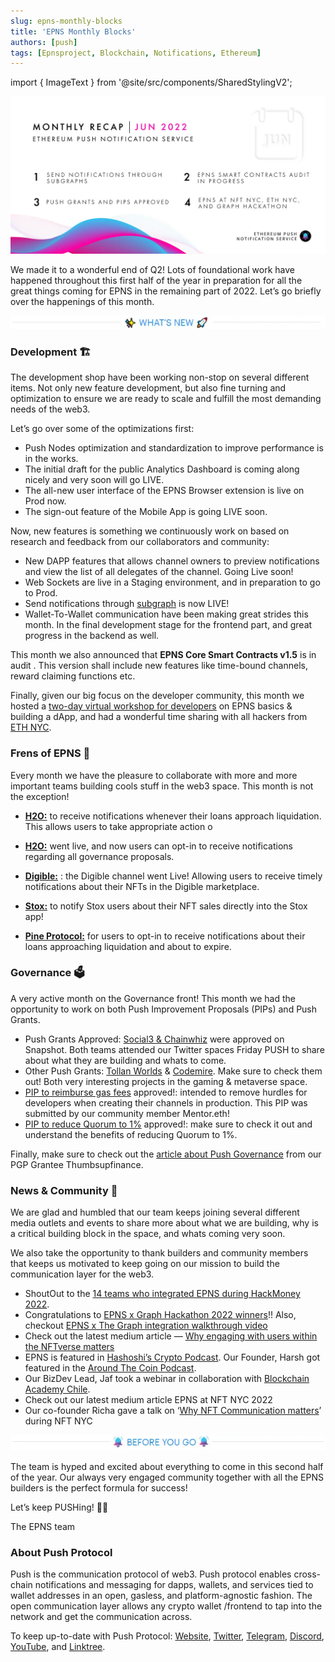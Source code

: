 ```yaml
---
slug: epns-monthly-blocks
title: 'EPNS Monthly Blocks'
authors: [push]
tags: [Epnsproject, Blockchain, Notifications, Ethereum]
---
```

import { ImageText } from '@site/src/components/SharedStylingV2';

![Docusaurus Image](./cover-image.webp)

<!--truncate-->

We made it to a wonderful end of Q2! Lots of foundational work have happened throughout this first half of the year in preparation for all the great things coming for EPNS in the remaining part of 2022. Let’s go briefly over the happenings of this month.

![Docusaurus Image](./image-1.webp)

### Development 🏗️
The development shop have been working non-stop on several different items. Not only new feature development, but also fine turning and optimization to ensure we are ready to scale and fulfill the most demanding needs of the web3.

Let’s go over some of the optimizations first:

- Push Nodes optimization and standardization to improve performance is in the works.
- The initial draft for the public Analytics Dashboard is coming along nicely and very soon will go LIVE.
- The all-new user interface of the EPNS Browser extension is live on Prod now.
- The sign-out feature of the Mobile App is going LIVE soon.

Now, new features is something we continuously work on based on research and feedback from our collaborators and community:

- New DAPP features that allows channel owners to preview notifications and view the list of all delegates of the channel. Going Live soon!
- Web Sockets are live in a Staging environment, and in preparation to go to Prod.
- Send notifications through [subgraph](https://twitter.com/epnsproject/status/1533226971743899648?s=20&t=j8CeYXy-_t5LXS8C2Ruaow) is now LIVE!
- Wallet-To-Wallet communication have been making great strides this month. In the final development stage for the frontend part, and great progress in the backend as well.

This month we also announced that <b>EPNS Core Smart Contracts v1.5</b> is in audit . This version shall include new features like time-bound channels, reward claiming functions etc.

Finally, given our big focus on the developer community, this month we hosted a [two-day virtual workshop for developers](https://twitter.com/epnsproject/status/1537747598563454977?s=20&amp%3Bt=5sCBA1L66oeSknEf2daTsA&utm_source=substack&utm_medium=email) on EPNS basics & building a dApp, and had a wonderful time sharing with all hackers from [ETH NYC](https://twitter.com/epnsproject/status/1541466249825091584?s=20&t=im07nJLlpEmhWljYo73dHA).


### Frens of EPNS 🎎
Every month we have the pleasure to collaborate with more and more important teams building cools stuff in the web3 space. This month is not the exception!

- [<b>H2O:</b>](https://twitter.com/epnsproject/status/1533737279562297350?s=20&t=j8CeYXy-_t5LXS8C2Ruaow) to receive notifications whenever their loans approach liquidation. This allows users to take appropriate action o

- [<b>H2O:</b>](https://twitter.com/pushprotocol/status/1533832757138206720?s=20&t=j8CeYXy-_t5LXS8C2Ruaow) went live, and now users can opt-in to receive notifications regarding all governance proposals.

- [<b>Digible:</b>](https://twitter.com/pushprotocol/status/1534947343724081152?s=20&t=j8CeYXy-_t5LXS8C2Ruaow) : the Digible channel went Live! Allowing users to receive timely notifications about their NFTs in the Digible marketplace.

 - [<b>Stox:</b>](https://twitter.com/pushprotocol/status/1536757201435471872?s=20&t=w1JGdsczeh4RJWdxXG4Btw) to notify Stox users about their NFT sales directly into the Stox app!

 - [<b>Pine Protocol:</b>](https://twitter.com/epnsproject/status/1542553551901278211?s=20&t=im07nJLlpEmhWljYo73dHA) for users to opt-in to receive notifications about their loans approaching liquidation and about to expire.

### Governance 🗳️
A very active month on the Governance front! This month we had the opportunity to work on both Push Improvement Proposals (PIPs) and Push Grants.

- Push Grants Approved: [Social3 & Chainwhiz](https://twitter.com/epnsproject/status/1532285894752980993?s=20&t=cPtxoqQMC9IS7mrJBhU-HA) were approved on Snapshot. Both teams attended our Twitter spaces Friday PUSH to share about what they are building and whats to come.
- Other Push Grants: [Tollan Worlds](https://gov.epns.io/t/tollan-worlds-x-epns-communication-layer-for-accessible-2d-pixel-metaverse/653) & [Codemire](https://gov.epns.io/t/codemire-epns-notifications-on-cross-ip-pvp-gamefi-ecosystem/648). Make sure to check them out! Both very interesting projects in the gaming & metaverse space.
- [PIP to reimburse gas fees](https://twitter.com/epnsproject/status/1537072504967073792?s=20&t=w1JGdsczeh4RJWdxXG4Btw) approved!: intended to remove hurdles for developers when creating their channels in production. This PIP was submitted by our community member Mentor.eth!
- [PIP to reduce Quorum to 1%](https://gov.epns.io/t/draft-proposal-reduce-proposal-quorum-threshold-to-1-in-favor/647) approved!: make sure to check it out and understand the benefits of reducing Quorum to 1%.

Finally, make sure to check out the [article about Push Governance](https://twitter.com/epnsproject/status/1534585061139304448?s=20&t=j8CeYXy-_t5LXS8C2Ruaow) from our PGP Grantee Thumbsupfinance.

### News & Community 🎪
We are glad and humbled that our team keeps joining several different media outlets and events to share more about what we are building, why is a critical building block in the space, and whats coming very soon.

We also take the opportunity to thank builders and community members that keeps us motivated to keep going on our mission to build the communication layer for the web3.

- ShoutOut to the [14 teams who integrated EPNS during HackMoney 2022](https://twitter.com/epnsproject/status/1530157366229860353?s=20&t=cPtxoqQMC9IS7mrJBhU-HA).
- Congratulations to [EPNS x Graph Hackathon 2022 winners](https://twitter.com/epnsproject/status/1536725195804712960?s=20&t=w1JGdsczeh4RJWdxXG4Btw)!! Also, checkout [EPNS x The Graph integration walkthrough video](https://twitter.com/epnsproject/status/1536392973227008001?s=20&t=w1JGdsczeh4RJWdxXG4Btw)
- Check out the latest medium article — [Why engaging with users within the NFTverse matters](https://twitter.com/epnsproject/status/1537480225256136704)
- EPNS is featured in [Hashoshi’s Crypto Podcast](https://twitter.com/epnsproject/status/1536380344194191363?s=20&t=w1JGdsczeh4RJWdxXG4Btw). Our Founder, Harsh got featured in the [Around The Coin Podcast](https://twitter.com/epnsproject/status/1537669078562680834?s=20&t=w1JGdsczeh4RJWdxXG4Btw).
- Our BizDev Lead, Jaf took a webinar in collaboration with [Blockchain Academy Chile](https://twitter.com/BlockAcademyCL/status/1536418845057073155?s=20&t=w1JGdsczeh4RJWdxXG4Btw).
- Check out our latest medium article EPNS at NFT NYC 2022
- Our co-founder Richa gave a talk on ‘[Why NFT Communication matters](https://twitter.com/epnsproject/status/1539278966250668037?s=20&amp%3Bt=5sCBA1L66oeSknEf2daTsA&utm_source=substack&utm_medium=email)’ during NFT NYC

![Docusaurus Image](./image-2.webp)

The team is hyped and excited about everything to come in this second half of the year. Our always very engaged community together with all the EPNS builders is the perfect formula for success!

Let’s keep PUSHing! 💪🏼

The EPNS team



### About Push Protocol

Push is the communication protocol of web3. Push protocol enables cross-chain notifications and messaging for dapps, wallets, and services tied to wallet addresses in an open, gasless, and platform-agnostic fashion. The open communication layer allows any crypto wallet /frontend to tap into the network and get the communication across.

To keep up-to-date with Push Protocol: [Website](https://push.org/), [Twitter](https://twitter.com/pushprotocol), [Telegram](https://t.me/epnsproject), [Discord](https://discord.gg/pushprotocol), [YouTube](https://www.youtube.com/c/EthereumPushNotificationService), and [Linktree](https://linktr.ee/pushprotocol).
